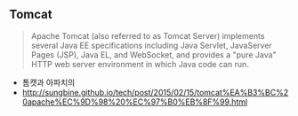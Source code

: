 ## Tomcat

> Apache Tomcat (also referred to as Tomcat Server) implements several Java EE specifications including Java Servlet, JavaServer Pages (JSP), Java EL, and WebSocket, and provides a "pure Java" HTTP web server environment in which Java code can run.

- 톰캣과 아파치의 
- http://sungbine.github.io/tech/post/2015/02/15/tomcat%EA%B3%BC%20apache%EC%9D%98%20%EC%97%B0%EB%8F%99.html

